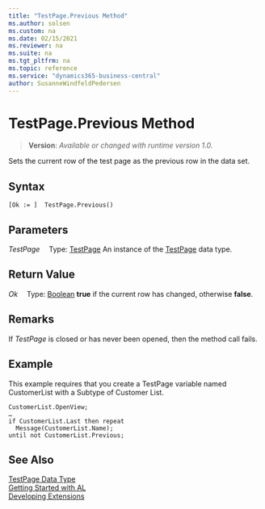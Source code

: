 ```yaml
---
title: "TestPage.Previous Method"
ms.author: solsen
ms.custom: na
ms.date: 02/15/2021
ms.reviewer: na
ms.suite: na
ms.tgt_pltfrm: na
ms.topic: reference
ms.service: "dynamics365-business-central"
author: SusanneWindfeldPedersen
---
```

[//]: # (START>DO_NOT_EDIT)
[//]: # (IMPORTANT:Do not edit any of the content between here and the END>DO_NOT_EDIT.)
[//]: # (Any modifications should be made in the .xml files in the ModernDev repo.)
# TestPage.Previous Method
> **Version**: _Available or changed with runtime version 1.0._

Sets the current row of the test page as the previous row in the data set.


## Syntax
```
[Ok := ]  TestPage.Previous()
```

## Parameters
*TestPage*
&emsp;Type: [TestPage](testpage-data-type.md)
An instance of the [TestPage](testpage-data-type.md) data type.

## Return Value
*Ok*
&emsp;Type: [Boolean](../boolean/boolean-data-type.md)
**true** if the current row has changed, otherwise **false**.


[//]: # (IMPORTANT: END>DO_NOT_EDIT)

## Remarks  
 If *TestPage* is closed or has never been opened, then the method call fails.  
  
## Example  
 This example requires that you create a TestPage variable named CustomerList with a Subtype of Customer List.  
  
```al
CustomerList.OpenView;  
…  
if CustomerList.Last then repeat  
  Message(CustomerList.Name);  
until not CustomerList.Previous;  
```
  

## See Also
[TestPage Data Type](testpage-data-type.md)  
[Getting Started with AL](../../devenv-get-started.md)  
[Developing Extensions](../../devenv-dev-overview.md)